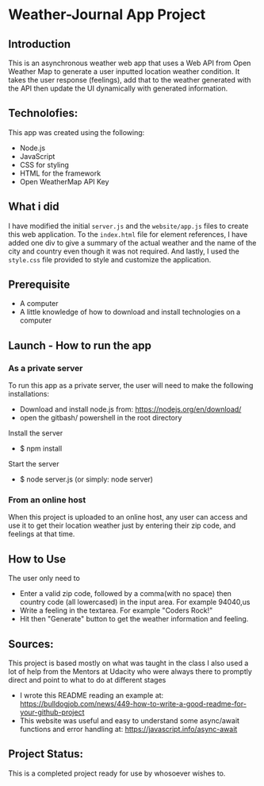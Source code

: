 # Weather-Journal App Project

## Introduction
This is an asynchronous weather web app that uses a Web API from Open Weather Map to generate a user inputted location weather condition. It takes the user response (feelings), add that to the weather generated with the API then update the UI dynamically with generated information. 

## Technolofies:
This app was created using the following:
* Node.js
* JavaScript
* CSS for styling
* HTML for the framework
* Open WeatherMap API Key


## What i did
I have modified the initial `server.js` and the `website/app.js` files to create this web application. To the `index.html` file for element references, I have added one div to give a summary of the actual weather and the name of the city and country even though it was not required.
And lastly, I used the `style.css` file provided to style and customize the  application.

## Prerequisite
* A computer
* A little knowledge of how to download and install technologies on a computer

## Launch - How to run the app
### As a private server
To run this app as a private server, the user will need to make the following installations:
* Download and install node.js from: https://nodejs.org/en/download/
* open the gitbash/ powershell in the root directory

Install the server
* $ npm install

Start the server
* $ node server.js (or simply: node server)

### From an online host
When this project is uploaded to an online host, any user can access and use it to get their location weather just by entering their zip code, and feelings at that time.

## How to Use
The user only need to 
* Enter a valid zip code, followed by a comma(with no space) then country code (all lowercased) in the input area. For example 94040,us
* Write a feeling in the textarea. For example "Coders Rock!"
* Hit then "Generate" button to get the weather information and feeling.


## Sources:
This project is based mostly on what was taught in the class
I also used a lot of help from the Mentors at Udacity who were always there to promptly direct and point to what to do at different stages
* I wrote this README reading an example at: https://bulldogjob.com/news/449-how-to-write-a-good-readme-for-your-github-project
* This website was useful and easy to understand some async/await functions and error handling at: https://javascript.info/async-await 

## Project Status:
This is a completed project ready for use by whosoever wishes to.


